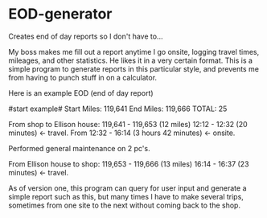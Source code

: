 # EOD-generator
Creates end of day reports so I don't have to...

My boss makes me fill out a report anytime I go onsite, logging travel times, mileages, and other statistics. He likes it in a 
very certain format. This is a simple program to generate reports in this particular style, and prevents me from having to punch 
stuff in on a calculator.

Here is an example EOD (end of day report)


#start example#
Start Miles: 119,641
End Miles: 119,666
TOTAL: 25

From shop to Ellison house: 119,641 - 119,653 (12 miles) 12:12 - 12:32 (20 minutes) <- travel. From 12:32 - 16:14 (3 hours 42 minutes) <- onsite.

Performed general maintenance on 2 pc's.

From Ellison house to shop: 119,653 - 119,666 (13 miles) 16:14 - 16:37 (23 minutes) <- travel.

As of version one, this program can query for user input and generate a simple report such as this, but many times I have to make
several trips, sometimes from one site to the next without coming back to the shop.

